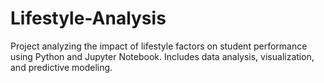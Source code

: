 # Lifestyle-Analysis
Project analyzing the impact of lifestyle factors on student performance using Python and Jupyter Notebook. Includes data analysis, visualization, and predictive modeling.
